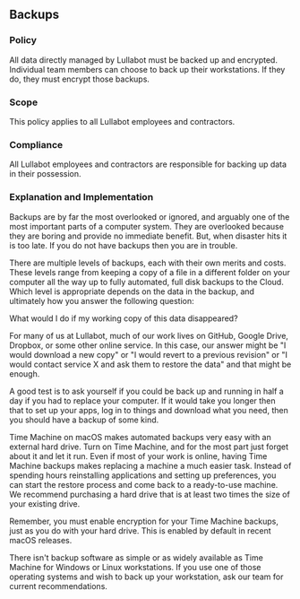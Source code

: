 ## Backups

### Policy
All data directly managed by Lullabot must be backed up and encrypted. Individual team members can choose to back up their workstations. If they do, they must encrypt those backups.

### Scope
This policy applies to all Lullabot employees and contractors.

### Compliance
All Lullabot employees and contractors are responsible for backing up data in their possession.

### Explanation and Implementation
Backups are by far the most overlooked or ignored, and arguably one of the most important parts of a computer system. They are overlooked because they are boring and provide no immediate benefit. But, when disaster hits it is too late. If you do not have backups then you are in trouble.

There are multiple levels of backups, each with their own merits and costs. These levels range from keeping a copy of a file in a different folder on your computer all the way up to fully automated, full disk backups to the Cloud. Which level is appropriate depends on the data in the backup, and ultimately how you answer the following question:

What would I do if my working copy of this data disappeared?

For many of us at Lullabot, much of our work lives on GitHub, Google Drive, Dropbox, or some other online service. In this case, our answer might be "I would download a new copy" or "I would revert to a previous revision" or "I would contact service X and ask them to restore the data" and that might be enough.

A good test is to ask yourself if you could be back up and running in half a day if you had to replace your computer. If it would take you longer then that to set up your apps, log in to things and download what you need, then you should have a backup of some kind.

Time Machine on macOS makes automated backups very easy with an external hard drive. Turn on Time Machine, and for the most part just forget about it and let it run. Even if most of your work is online, having Time Machine backups makes replacing a machine a much easier task. Instead of spending hours reinstalling applications and setting up preferences, you can start the restore process and come back to a ready-to-use machine. We recommend purchasing a hard drive that is at least two times the size of your existing drive.

Remember, you must enable encryption for your Time Machine backups, just as you do with your hard drive. This is enabled by default in recent macOS releases.

There isn't backup software as simple or as widely available as Time Machine for Windows or Linux workstations. If you use one of those operating systems and wish to back up your workstation, ask our team for current recommendations.

